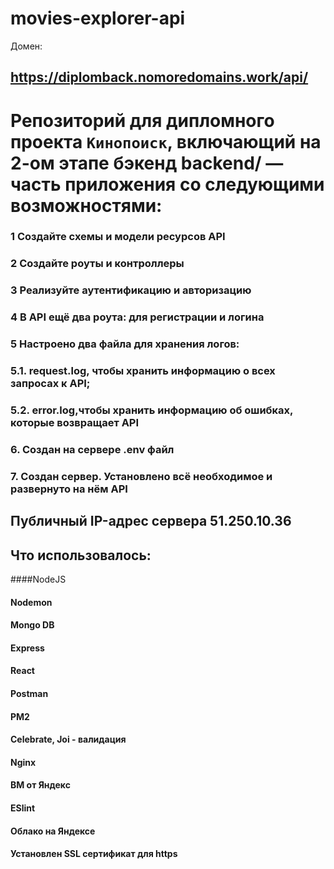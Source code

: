 # movies-explorer-api
Домен:
##  https://diplomback.nomoredomains.work/api/


# Репозиторий для дипломного проекта `Кинопоиск`, включающий на 2-ом этапе бэкенд backend/  — часть приложения со следующими возможностями:

### 1 Создайте схемы и модели ресурсов API
### 2 Создайте роуты и контроллеры
### 3 Реализуйте аутентификацию и авторизацию
### 4 В API  ещё два роута: для регистрации и логина
### 5 Настроено два файла для хранения логов:
### 5.1. request.log, чтобы хранить информацию о всех запросах к API;
### 5.2. error.log,чтобы хранить информацию об ошибках, которые возвращает API
### 6. Создан на сервере .env файл
### 7. Создан сервер. Установлено всё необходимое и развернуто на нём API


## Публичный IP-адрес сервера  51.250.10.36

## Что использовалось:

####NodeJS
#### Nodemon
#### Mongo DB
#### Express
#### React
#### Postman
#### PM2
#### Celebrate, Joi - валидация
#### Nginx
#### ВМ от Яндекс
#### ESlint
#### Облако на Яндексе
#### Установлен SSL сертификат для https



